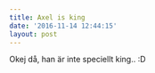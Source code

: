 ```yaml
---
title: Axel is king
date: '2016-11-14 12:44:15'
layout: post
---
```

Okej då, han är inte speciellt king.. :D